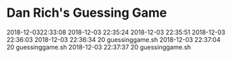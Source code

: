 # Dan Rich's Guessing Game


2018-12-0322:33:08
2018-12-03 22:35:24
2018-12-03 22:35:51
2018-12-03 22:36:03
2018-12-03 22:36:34
20 guessinggame.sh
2018-12-03 22:37:04
20 guessinggame.sh
2018-12-03 22:37:37
20 guessinggame.sh
